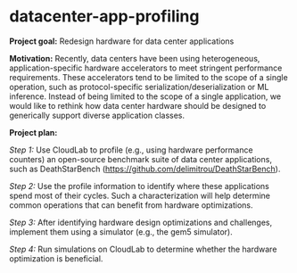 # datacenter-app-profiling

**Project goal:** Redesign hardware for data center applications

**Motivation:** Recently, data centers have been using heterogeneous, application-specific hardware accelerators to meet stringent performance requirements. These accelerators tend to be limited to the scope of a single operation, such as protocol-specific serialization/deserialization or ML inference. Instead of being limited to the scope of a single application, we would like to rethink how data center hardware should be designed to generically support diverse application classes. 

**Project plan:**

_Step 1:_ Use CloudLab to profile (e.g., using hardware performance counters) an open-source benchmark suite of data center applications, such as DeathStarBench (https://github.com/delimitrou/DeathStarBench).

_Step 2:_ Use the profile information to identify where these applications spend most of their cycles. Such a characterization will help determine common operations that can benefit from hardware optimizations.

_Step 3:_ After identifying hardware design optimizations and challenges, implement them using a simulator (e.g., the gem5 simulator).

_Step 4:_ Run simulations on CloudLab to determine whether the hardware optimization is beneficial.  
